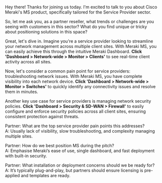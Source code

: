 Hey there! Thanks for joining us today. I'm excited to talk to you about Cisco Meraki's MS product, specifically tailored for the Service Provider sector. 

So, let me ask you, as a partner reseller, what trends or challenges are you seeing with customers in this sector? What do you find unique or tricky about positioning solutions in this space?

Great, let's dive in. Imagine you're a service provider looking to streamline your network management across multiple client sites. With Meraki MS, you can easily achieve this through the intuitive Meraki Dashboard. **Click 'Dashboard > Network-wide > Monitor > Clients'** to see real-time client activity across all sites.

Now, let's consider a common pain point for service providers: troubleshooting network issues. With Meraki MS, you have complete visibility into each network device. **Click 'Dashboard > Network-wide > Monitor > Switches'** to quickly identify any connectivity issues and resolve them in minutes.

Another key use case for service providers is managing network security policies. **Click 'Dashboard > Security & SD-WAN > Firewall'** to easily configure and enforce security policies across all client sites, ensuring consistent protection against threats.

Partner: What are the top service provider pain points this addresses?  
A: Usually lack of visibility, slow troubleshooting, and complexity managing multiple sites.

Partner: How do we best position MS during the pitch?  
A: Emphasise Meraki’s ease of use, single dashboard, and fast deployment with built-in security.

Partner: What installation or deployment concerns should we be ready for?  
A: It’s typically plug-and-play, but partners should ensure licensing is pre-applied and templates are ready.